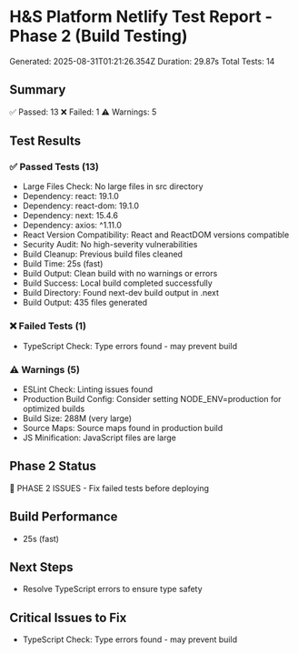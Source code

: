 # H&S Platform Netlify Test Report - Phase 2 (Build Testing)
Generated: 2025-08-31T01:21:26.354Z
Duration: 29.87s
Total Tests: 14

## Summary
✅ Passed: 13
❌ Failed: 1
⚠️ Warnings: 5

## Test Results

### ✅ Passed Tests (13)
- Large Files Check: No large files in src directory
- Dependency: react: 19.1.0
- Dependency: react-dom: 19.1.0
- Dependency: next: 15.4.6
- Dependency: axios: ^1.11.0
- React Version Compatibility: React and ReactDOM versions compatible
- Security Audit: No high-severity vulnerabilities
- Build Cleanup: Previous build files cleaned
- Build Time: 25s (fast)
- Build Output: Clean build with no warnings or errors
- Build Success: Local build completed successfully
- Build Directory: Found next-dev build output in .next
- Build Output: 435 files generated

### ❌ Failed Tests (1)
- TypeScript Check: Type errors found - may prevent build

### ⚠️ Warnings (5)
- ESLint Check: Linting issues found
- Production Build Config: Consider setting NODE_ENV=production for optimized builds
- Build Size: 288M (very large)
- Source Maps: Source maps found in production build
- JS Minification: JavaScript files are large

## Phase 2 Status
🛑 PHASE 2 ISSUES - Fix failed tests before deploying

## Build Performance
- 25s (fast)

## Next Steps
- Resolve TypeScript errors to ensure type safety

## Critical Issues to Fix
- TypeScript Check: Type errors found - may prevent build
